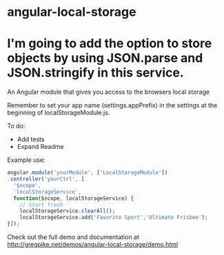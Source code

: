 angular-local-storage
=====================

I'm going to add the option to store objects by using JSON.parse and JSON.stringify in this service.
==

An Angular module that gives you access to the browsers local storage

Remember to set your app name (settings.appPrefix) in the settings at the beginning of localStorageModule.js.

To do:
- Add tests
- Expand Readme

Example use: 

```javascript
angular.module('yourModule', ['LocalStorageModule'])
.controller('yourCtrl', [
  '$scope',
  'localStorageService',
  function($scope, localStorageService) {
    // Start fresh
    localStorageService.clearAll();
    localStorageService.add('Favorite Sport','Ultimate Frisbee');
}]);
```
Check out the full demo and documentation at http://gregpike.net/demos/angular-local-storage/demo.html
